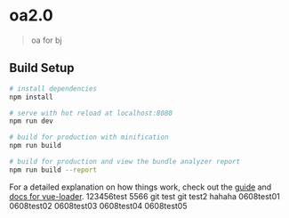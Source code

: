 # oa2.0

> oa for bj

## Build Setup

``` bash
# install dependencies
npm install

# serve with hot reload at localhost:8080
npm run dev

# build for production with minification
npm run build

# build for production and view the bundle analyzer report
npm run build --report
```

For a detailed explanation on how things work, check out the [guide](http://vuejs-templates.github.io/webpack/) and [docs for vue-loader](http://vuejs.github.io/vue-loader).
123456test
5566
git test
git test2
hahaha
0608test01
0608test02
0608test03
0608test04
0608test05
